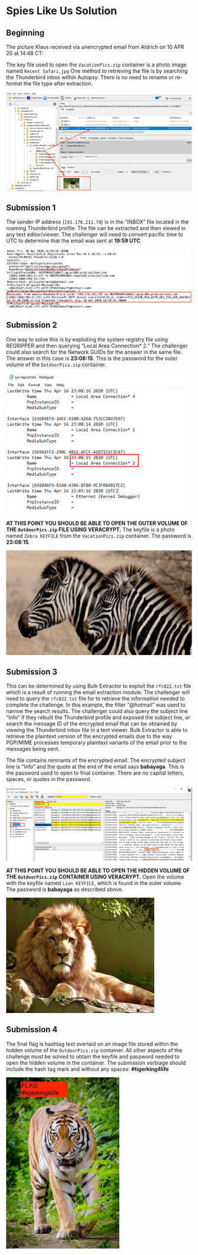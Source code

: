 # Spies Like Us Solution

## Beginning 
The picture Klaus received via unencrypted email
from Aldrich on 10 APR 20 at 14:48 CT:

The key file used to open the `VacationPics.zip` container is a photo
image named `Recent Safari.jpg` One method to retrieving the file is by
searching the Thunderbird inbox within Autopsy. There is no need to
rename or re-format the file type after extraction.

<img src="img/image1.png">

## Submission 1 

The sender IP address (`193.176.211.70`) is in the “INBOX” file located in
the roaming Thunderbird profile. The file can be extracted and then
viewed in any text editor/viewer. The challenger will need to convert
pacific time to UTC to determine that the email was sent at **19:59 UTC**.

<img src="img/image2.png">

## Submission 2

One way to solve this is by exploiting the system registry file using
REGRIPPER and then querying “Local Area Connection\* 2.” The challenger
could also search for the Network GUIDs for the answer in the same file.
The answer in this case is **23:08:15**. This is the password for the outer
volume of the `OutdoorPics.zip` container.

<img src="img/image3.png">

**AT THIS POINT YOU SHOULD BE ABLE TO OPEN THE OUTER VOLUME OF THE
`OutdoorPics.zip` FILE USING VERACRYPT.** The keyfile is a photo
named `Zebra KEYFILE` from the `VacationPics.zip` container. The
password is **23:08:15**.

<img src="img/image4.jpeg">

## Submission 3

This can be determined by using Bulk Extractor to exploit the `rfc822.txt`
file which is a result of running the email extraction module. The
challenger will need to query the `rfc822.txt` file for to retrieve the
information needed to complete the challenge. In this example, the
filter “@hotmail” was used to narrow the search results. The challenger
could also query the subject line “Info” if they rebuilt the Thunderbird
profile and exposed the subject line, or search the message ID of the
encrypted email that can be obtained by viewing the Thunderbird inbox
file in a text viewer. Bulk Extractor is able to retrieve the plaintext
version of the encrypted emails due to the way PGP/MIME processes
temporary plaintext variants of the email prior to the messages being
sent.

The file contains remnants of the encrypted email. The encrypted subject
line is “Info” and the quote at the end of the email says **babayaga**.
This is the password used to open to final container. There are no
capital letters, spaces, or quotes in the password.

<img src="img/image5.png">

**AT THIS POINT YOU SHOULD BE ABLE TO OPEN THE HIDDEN VOLUME OF THE
`OutdoorPics.zip` CONTAINER USING VERACRYPT.** Open the volume with
the keyfile named `Lion KEYFILE`, which is found in the outer volume.
The password is **babayaga** as described above.

<img src="img/image6.jpeg">

## Submission 4 

The final flag is hashtag text overlaid on an image file stored within
the hidden volume of the `OutdoorPics.zip` container. All other aspects
of the challenge must be solved to obtain the keyfile and password
needed to open the hidden volume in the container. The submission
verbiage should include the hash tag mark and without any spaces: **#tigerking4life**

<img src="img/image7.jpeg">
